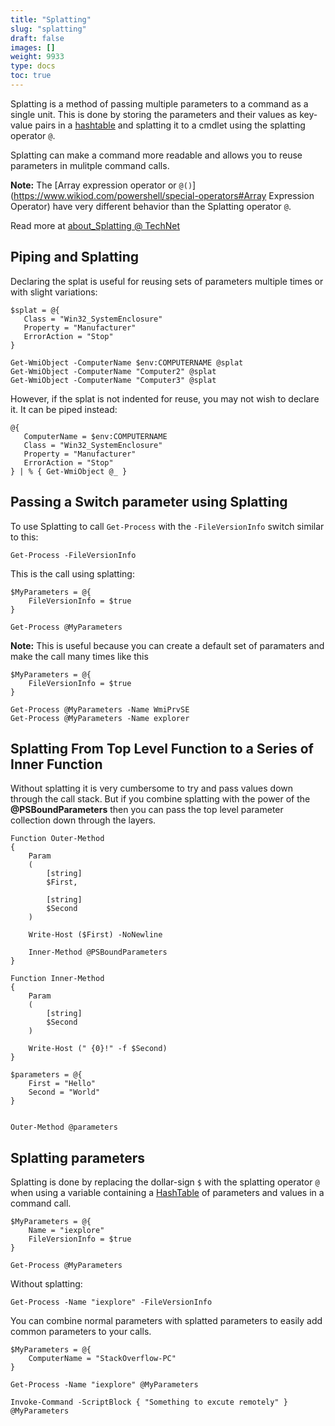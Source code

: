 ```yaml
---
title: "Splatting"
slug: "splatting"
draft: false
images: []
weight: 9933
type: docs
toc: true
---
```


Splatting is a method of passing multiple parameters to a command as a single unit. This is done by storing the parameters and their values as key-value pairs in a [hashtable](https://www.wikiod.com/powershell/hashtables) and splatting it to a cmdlet using the splatting operator `@`.

Splatting can make a command more readable and allows you to reuse parameters in mulitple command calls.

**Note:** The [Array expression operator or `@()`](https://www.wikiod.com/powershell/special-operators#Array Expression Operator) have very different behavior than the Splatting operator `@`.

Read more at [about_Splatting @ TechNet][1]


  [1]: https://technet.microsoft.com/en-us/library/jj672955.aspx

## Piping and Splatting
Declaring the splat is useful for reusing sets of parameters multiple times or with slight variations:

    $splat = @{
       Class = "Win32_SystemEnclosure"
       Property = "Manufacturer"
       ErrorAction = "Stop"
    }
    
    Get-WmiObject -ComputerName $env:COMPUTERNAME @splat
    Get-WmiObject -ComputerName "Computer2" @splat
    Get-WmiObject -ComputerName "Computer3" @splat

However, if the splat is not indented for reuse, you may not wish to declare it. It can be piped instead:

    @{
       ComputerName = $env:COMPUTERNAME
       Class = "Win32_SystemEnclosure"
       Property = "Manufacturer"
       ErrorAction = "Stop"
    } | % { Get-WmiObject @_ }

## Passing a Switch parameter using Splatting
To use Splatting to call `Get-Process` with the `-FileVersionInfo` switch similar to this:
```
Get-Process -FileVersionInfo
```
This is the call using splatting:
```
$MyParameters = @{
    FileVersionInfo = $true
}

Get-Process @MyParameters
```

**Note:** This is useful because you can create a default set of paramaters and make the call many times  like this

```
$MyParameters = @{
    FileVersionInfo = $true
}

Get-Process @MyParameters -Name WmiPrvSE
Get-Process @MyParameters -Name explorer
```


## Splatting From Top Level Function to a Series of Inner Function
Without splatting it is very cumbersome to try and pass values down through the call stack. But if you combine splatting with the power of the **@PSBoundParameters** then you can pass the top level parameter collection down through the layers.



    Function Outer-Method
    {
        Param
        (
            [string]
            $First,
            
            [string]
            $Second
        )
        
        Write-Host ($First) -NoNewline
        
        Inner-Method @PSBoundParameters
    }
    
    Function Inner-Method
    {
        Param
        (
            [string]
            $Second
        )
        
        Write-Host (" {0}!" -f $Second)
    }
    
    $parameters = @{
        First = "Hello"
        Second = "World"
    }
    
    
    Outer-Method @parameters

## Splatting parameters
Splatting is done by replacing the dollar-sign `$` with the splatting operator `@` when using a variable containing a [HashTable](https://www.wikiod.com/powershell/hashtables) of parameters and values in a command call.

    $MyParameters = @{
        Name = "iexplore"
        FileVersionInfo = $true
    }
    
    Get-Process @MyParameters

Without splatting:

    Get-Process -Name "iexplore" -FileVersionInfo

You can combine normal parameters with splatted parameters to easily add common parameters to your calls.

    $MyParameters = @{
        ComputerName = "StackOverflow-PC"
    }
    
    Get-Process -Name "iexplore" @MyParameters
    
    Invoke-Command -ScriptBlock { "Something to excute remotely" } @MyParameters

